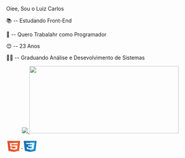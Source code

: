 Oiee, Sou o Luiz Carlos

📚 -- Estudando Front-End

💼 -- Quero Trabalahr como Programador

😊 -- 23 Anos

👨‍🎓 -- Graduando Análise e Desevolvimento de Sistemas


<div align="center">
  <a href="https://github.com/Loxlc">
  <img height="180em" widht="400em" src="https://github-readme-stats.vercel.app/api?username=Loxlc&show_icons=true&theme=radical&include_all_commits=true&count_private=true"/>
  <a href="https://github.com/Loxlc">
  <img height="180em" width="400em" src="https://github-readme-stats.vercel.app/api/top-langs/?username=Loxlc&layout=compact&langs_count=7&theme=radical"/>
</div>

<div style="display: inline_block"><br>
     
  <img align="center" alt="Luiz-HTML" height="30" width="40" src="https://raw.githubusercontent.com/devicons/devicon/master/icons/html5/html5-original.svg">
  <img align="center" alt="Luiz-CSS" height="30" width="40" src="https://raw.githubusercontent.com/devicons/devicon/master/icons/css3/css3-original.svg">
</div>
